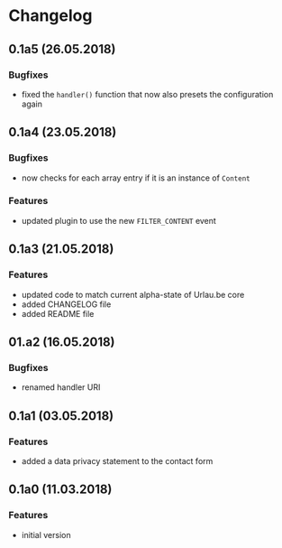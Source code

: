 # Changelog

## 0.1a5 (26.05.2018)
### Bugfixes
* fixed the `handler()` function that now also presets the configuration again

## 0.1a4 (23.05.2018)
### Bugfixes
* now checks for each array entry if it is an instance of `Content`
### Features
* updated plugin to use the new `FILTER_CONTENT` event

## 0.1a3 (21.05.2018)
### Features
* updated code to match current alpha-state of Urlau.be core
* added CHANGELOG file
* added README file

## 01.a2 (16.05.2018)
### Bugfixes
* renamed handler URI

## 0.1a1 (03.05.2018)
### Features
* added a data privacy statement to the contact form

## 0.1a0 (11.03.2018)
### Features
* initial version

